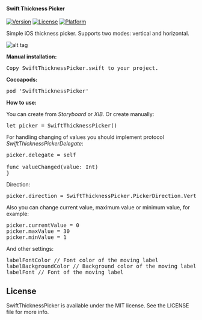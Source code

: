 <h4>Swift Thickness Picker</h4>

[![Version](https://img.shields.io/cocoapods/v/SwiftThicknessPicker.svg?style=flat)](http://cocoadocs.org/docsets/SwiftThicknessPicker)
[![License](https://img.shields.io/cocoapods/l/SwiftThicknessPicker.svg?style=flat)](http://cocoadocs.org/docsets/SwiftThicknessPicker)
[![Platform](https://img.shields.io/cocoapods/p/SwiftThicknessPicker.svg?style=flat)](http://cocoadocs.org/docsets/SwiftThicknessPicker)

Simple iOS thickness picker. Supports two modes: vertical and horizontal. 

![alt tag](https://raw.github.com/maximbilan/SwiftThicknessPicker/master/img/img1.png)

<b>Manual installation:</b>
<pre>
Copy SwiftThicknessPicker.swift to your project.
</pre>

<b>Cocoapods:</b>
<pre>
pod 'SwiftThicknessPicker'
</pre>

<b>How to use:</b>

You can create from <i>Storyboard</i> or <i>XIB</i>. Or create manually:
<pre>
let picker = SwiftThicknessPicker()
</pre>
For handling changing of values you should implement protocol <i>SwiftThicknessPickerDelegate</i>:
<pre>
picker.delegate = self

func valueChanged(value: Int)
}
</pre>

Direction:
<pre>
picker.direction = SwiftThicknessPicker.PickerDirection.Vertical // Vertical, Horizontal
</pre>

Also you can change current value, maximum value or minimum value, for example:
<pre>
picker.currentValue = 0
picker.maxValue = 30
picker.minValue = 1
</pre>
And other settings:
<pre>
labelFontColor // Font color of the moving label
labelBackgroundColor // Background color of the moving label
labelFont // Font of the moving label
</pre>

## License

SwiftThicknessPicker is available under the MIT license. See the LICENSE file for more info.
